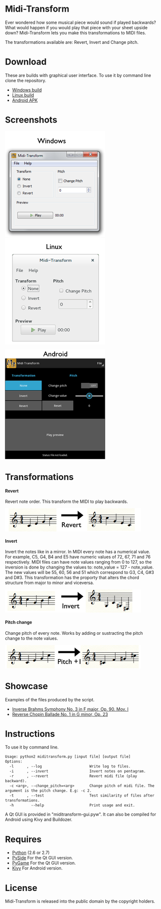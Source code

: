 Midi-Transform
============

Ever wondered how some musical piece would sound if played backwards? What would happen if you would play that piece with your sheet upside down? Midi-Transform lets you make this transformations to MIDI files. 

The transformations available are: Revert, Invert and Change pitch.


Download
===========

These are builds with graphical user interface. To use it by command line clone the repository.

* [Windows build](https://github.com/CarlosManuelRodr/Midi-Transform/releases/download/v1.0.2/miditransform-gui_v1.0.2.exe)
* [Linux build](https://github.com/CarlosManuelRodr/Midi-Transform/releases/download/v1.0.2/miditransform-gui_v1.0.2.tar.gz)
* [Android APK](https://github.com/CarlosManuelRodr/Midi-Transform/releases/download/v1.0.2/MidiTransform-1.0.2.apk)

Screenshots
===========
![Windows](extra/qt_screenshot.png?raw=true "Windows") 
![Linux](extra/qt_linux_screenshot.png?raw=true "Linux") 

![Android](extra/android_screenshot.png?raw=true "Android")


Transformations
===============
#### Revert
Revert note order. This transform the MIDI to play backwards.

![Revert example](extra/RevertTransform.png?raw=true "Revert example")

#### Invert
Invert the notes like in a mirror. In MIDI every note has a numerical value. For example, C5, G4, B4 and E5 have numeric values of 72, 67, 71 and 76 respectively. MIDI files can have note values ranging from 0 to 127, so the inversion is done by changing the values to: note_value = 127 - note_value. The new values will be 55, 60, 56 and 51 which correspond to G3, C4, G#3 and D#3. This transformation has the proporty that alters the chord structure from major to minor and viceversa.

![Invert example](extra/InvertTransform.png?raw=true "Invert example")

#### Pitch change
Change pitch of every note. Works by adding or sustracting the pitch change to the note values.

![Pitch change example](extra/PitchTransform.png?raw=true "Pitch change example")

Showcase
===========

Examples of the files produced by the script.

* [Inverse Brahms Symphony No. 3 in F major, Op. 90. Mov. I](https://www.youtube.com/watch?v=IyzKsCrA1ak)
* [Reverse Chopin Ballade No. 1 in G minor, Op. 23](https://www.youtube.com/watch?v=j0EiAq5D0MI)


Instructions
===========
To use it by command line.
```
Usage: python2 miditransform.py [input file] [output file]
Options:
  -l      , --log                      Write log to files.
  -i      , --invert                   Invert notes on pentagram.
  -r      , --revert                   Revert midi file (play backward).
  -c <arg>, --change_pitch=<arg>       Change pitch of midi file. The argument is the pitch change. E.g: -c 2.
  -t      , --test                     Test similarity of files after transformations.
  -h        --help                     Print usage and exit.
```

A Qt GUI is provided in "miditransform-gui.pyw". It can also be compiled for Android using Kivy and Buildozer.

Requires
===========

* [Python](http://www.python.org/download/) (2.6 or 2.7)
* [PySide](http://qt-project.org/wiki/PySide) For the Qt GUI version.
* [PyGame](http://pygame.org) For the Qt GUI version.
* [Kivy](http://kivy.org) For Android version.

License
===========
Midi-Transform is released into the public domain by the copyright holders.
